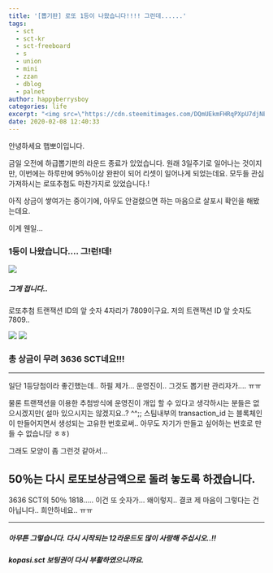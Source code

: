 ```yaml
---
title: '[뽑기판] 로또 1등이 나왔습니다!!!! 그런데......'
tags:
  - sct
  - sct-kr
  - sct-freeboard
  - s
  - union
  - mini
  - zzan
  - dblog
  - palnet
author: happyberrysboy
categories: life
excerpt: "<img src=\"https://cdn.steemitimages.com/DQmUEkmFHRqPXpU7djNEYxjeEKKnYvNazxNCKsKu8bXDFZ1/image.png\" />\r\n안녕하세요 햅뽀이입니다.    금일 오전에 하급뽑기판의 라운드 종료가 있었습니다.   원래 3일주기로 일어나는 것이지만, 이번에는 하루만에 95％이상 완판이 되어 리셋이 일어나게 되었는데요.  모두들 관심 가져하시는 로또추첨도 마찬가지로 있었습니다.!    아직 상금이 쌓여가는 중이기에, 아무도 안걸렸으면 하는 마음으로 살포시 확인을 해봤는데요.    이게....."
date: 2020-02-08 12:40:33
---
```


안녕하세요 햅뽀이입니다.

금일 오전에 하급뽑기판의 라운드 종료가 있었습니다. 
원래 3일주기로 일어나는 것이지만, 이번에는 하루만에 95％이상 완판이 되어 리셋이 일어나게 되었는데요.
모두들 관심 가져하시는 로또추첨도 마찬가지로 있었습니다.!

아직 상금이 쌓여가는 중이기에, 아무도 안걸렸으면 하는 마음으로 살포시 확인을 해봤는데요.

이게 웬일...

### 1등이 나왔습니다.... 그!런!데!

![](https://cdn.steemitimages.com/DQmUEkmFHRqPXpU7djNEYxjeEKKnYvNazxNCKsKu8bXDFZ1/image.png)

##### 그게 접니다.. 
로또추첨 트랜잭션 ID의 앞 숫자 4자리가 7809이구요.
저의 트랜잭션 ID 앞 숫자도 7809..

![](https://cdn.steemitimages.com/DQmPJMA6yCm6FU24JxEdWh2XruVdwvsuryvY1vZcy2TQRds/image.png)
![](https://cdn.steemitimages.com/DQmUPhw1XpsyvBq83LPTh9LUx9ADzzuFo61VE8w7q9vEUaJ/image.png)

### 총 상금이 무려 3636 SCT네요!!!

___

일단 1등당첨이라 좋긴했는데.. 하필 제가... 운영진이.. 그것도 뽑기판 관리자가.... ㅠㅠ

물론 트랜잭션을 이용한 추첨방식에 운영진이 개입 할 수 있다고 생각하시는 분들은 없으시겠지만( 설마 있으시지는 않겠지요..? ^^;; 스팀내부의 transaction_id 는 블록체인이 만들어지면서 생성되는 고유한 번호로써.. 아무도 자기가 만들고 싶어하는 번호로 만들 수 없습니당 ㅎㅎ) 

그래도 모양이 좀 그런것 같아서...

## 50％는 다시 로또보상금액으로 돌려 놓도록 하겠습니다.

3636 SCT의 50％ 1818..... 이건 또 숫자가... 왜이렇지.. 결코 제 마음이 그렇다는 건 아닙니다.. 희안하네요..  ㅠㅠ

___

##### 아무튼 그렇습니다. 다시 시작되는 12라운드도 많이 사랑해 주십시오..!!
##### kopasi.sct 보팅권이 다시 부활하였으니까요.